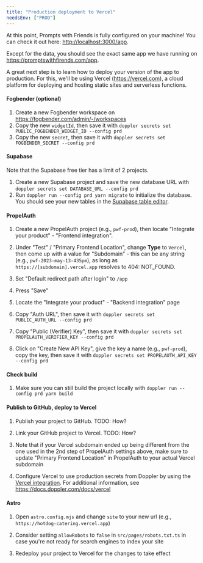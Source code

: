 ```yaml
---
title: "Production deployment to Vercel"
needsEnv: ["PROD"]
---
```


At this point, Prompts with Friends is fully configured on your machine! You can check it out here: <a href="http://localhost:3000/app" target="_blank">http://localhost:3000/app</a>.

Except for the data, you should see the exact same app we have running on <a href="https://promptswithfirends.com/app" target="_blank">https://promptswithfirends.com/app</a>.

A great next step is to learn how to deploy your version of the app to production. For this, we'll be using Vercel (<a href="https://vercel.com" target="_blank">https://vercel.com</a>), a cloud platform for deploying and hosting static sites and serverless functions.

#### Fogbender (optional)

1. Create a new Fogbender workspace on <a href="https://fogbender.com/admin/-/workspaces" target="_blank">https://fogbender.com/admin/-/workspaces</a>
2. Copy the new `widgetId`, then save it with `doppler secrets set PUBLIC_FOGBENDER_WIDGET_ID --config prd`
3. Copy the new `secret`, then save it with `doppler secrets set FOGBENDER_SECRET --config prd`

#### Supabase

Note that the Supabase free tier has a limit of 2 projects.

1. Create a new Supabase project and save the new database URL with `doppler secrets set DATABASE_URL --config prd`
2. Run `doppler run --config prd yarn migrate` to initialize the database. You should see your new tables in the <a href="https://app.supabase.com/project/_/editor" target="_blank">Supabase table editor</a>.

#### PropelAuth

1. Create a new PropelAuth project (e.g., `pwf-prod`), then locate "Integrate your product" - "Frontend integration".

1. Under "Test" / "Primary Frontend Location", change **Type** to `Vercel`, then come up with a value for "Subdomain" - this can be any string (e.g., `pwf-2023-may-13-435pm`), as long as `https://[subdomain].vercel.app` resolves to 404: NOT_FOUND.

1. Set "Default redirect path after login" to `/app`

1. Press "Save"

1. Locate the "Integrate your product" - "Backend integration" page

1. Copy "Auth URL", then save it with `doppler secrets set PUBLIC_AUTH_URL --config prd`

1. Copy "Public (Verifier) Key", then save it with `doppler secrets set PROPELAUTH_VERIFIER_KEY --config prd`

1. Click on "Create New API Key", give the key a name (e.g., `pwf-prod`), copy the key, then save it with `doppler secrets set PROPELAUTH_API_KEY --config prd`

#### Check build

1. Make sure you can still build the project locally with `doppler run --config prd yarn build`

#### Publish to GitHub, deploy to Vercel

1. Publish your project to GitHub. TODO: How?

2. Link your GitHub project to Vercel. TODO: How?

3. Note that if your Vercel subdomain ended up being different from the one used in the 2nd step of PropelAuth settings above, make sure to update "Primary Frontend Location" in PropelAuth to your actual Vercel subdomain

4. Configure Vercel to use production secrets from Doppler by using the <a href="https://www.doppler.com/integrations/vercel" target="_blank">Vercel integration</a>. For additional information, see <a href="https://docs.doppler.com/docs/vercel" target="_blank">https://docs.doppler.com/docs/vercel</a>

#### Astro

1. Open `astro.config.mjs` and change `site` to your new url (e.g., `https://hotdog-catering.vercel.app`)

1. Consider setting `allowRobots` to `false` in `src/pages/robots.txt.ts` in case you're not ready for search engines to index your site

1. Redeploy your project to Vercel for the changes to take effect
